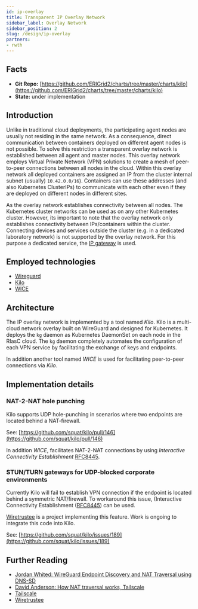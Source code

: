 ```yaml
---
id: ip-overlay
title: Transparent IP Overlay Network
sidebar_label: Overlay Network
sidebar_position: 2
slug: /design/ip-overlay
partners:
- rwth
---
```


## Facts

- **Git Repo:** [https://github.com/ERIGrid2/charts/tree/master/charts/kilo](https://github.com/ERIGrid2/charts/tree/master/charts/kilo)
- **State:** under implementation

## Introduction

Unlike in traditional cloud deployments, the participating agent nodes are usually not residing in the same network.
As a consequence, direct communication between containers deployed on different agent nodes is not possible.
To solve this restriction a transparent overlay network is established between all agent and master nodes.
This overlay network employs Virtual Private Network (VPN) solutions to create a mesh of peer-to-peer connections between all nodes in the cloud.
Within this overlay network all deployed containers are assigned an IP from the cluster internal subnet (usually) `10.42.0.0/16`).
Containers can use these addresses (and also Kubernetes ClusterIPs) to communicate with each other even if they are deployed on different nodes in different sites.

As the overlay network establishes connectivity between all nodes.
The Kubernetes cluster networks can be used as on any other Kubernetes cluster.
However, its important to note that the overlay network only establishes connectivity between IPs/containers within the cluster.
Connecting devices and services outside the cluster (e.g. in a dedicated laboratory network) is not supported by the overlay network.
For this purpose a dedicated service, the [IP gateway](ip-gateway.md) is used.

## Employed technologies

- [Wireguard](https://www.wireguard.com/)
- [Kilo](https://github.com/squat/kilo)
- [WICE](https://github.com/ERIGrid2/wice)

## Architecture

The IP overlay network is implemented by a tool named _Kilo_.
Kilo is a multi-cloud network overlay built on WireGuard and designed for Kubernetes.
It deploys the `kg` daemon as Kubernetes DaemonSet on each node in the RIasC cloud.
The `kg` daemon completely automates the configuration of each VPN service by facilitating the exchange of keys and endpoints.

In addition another tool named _WICE_ is used for facilitating peer-to-peer connections via _Kilo_.

## Implementation details

### NAT-2-NAT hole punching

Kilo supports UDP hole-punching in scenarios where two endpoints are located behind a NAT-firewall.

See: [https://github.com/squat/kilo/pull/146](https://github.com/squat/kilo/pull/146)

In addition _WICE_, facilitates NAT-2-NAT connections by using _Interactive Connectivity Establishment_ [RFC8445](https://datatracker.ietf.org/doc/html/rfc8445).

### STUN/TURN gateways for UDP-blocked corporate environments

Currently Kilo will fail to establish VPN connection if the endpoint is located behind a symmetric NAT/firewall.
To workaround this issue, (Interactive Connectivity Establishment ([RFC8445](https://en.wikipedia.org/wiki/Interactive_Connectivity_Establishment)) can be used.

[Wiretrustee](https://wiretrustee.com/) is a project implementing this feature.
Work is ongoing to integrate this code into Kilo.

See: [https://github.com/squat/kilo/issues/189](https://github.com/squat/kilo/issues/189)

## Further Reading

- [Jordan Whited: WireGuard Endpoint Discovery and NAT Traversal using DNS-SD](https://www.jordanwhited.com/posts/wireguard-endpoint-discovery-nat-traversal/)
- [David Anderson: How NAT traversal works, Tailscale](https://tailscale.com/blog/how-nat-traversal-works/)
- [Tailscale](https://tailscale.com/)
- [Wiretrustee](https://wiretrustee.com/)
